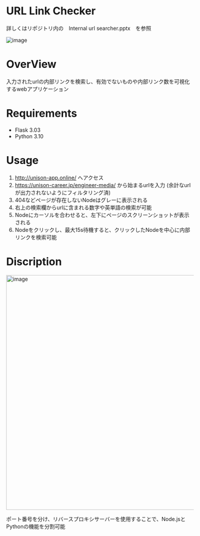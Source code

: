 # URL Link Checker
詳しくはリポジトリ内の　Internal url searcher.pptx　を参照

![image](https://github.com/user-attachments/assets/1d6202c6-f1e0-4bbc-8abf-9f8cf80478d8)

# OverView 
入力されたurlの内部リンクを検索し、有効でないものや内部リンク数を可視化するwebアプリケーション

# Requirements
* Flask 3.03
* Python 3.10

# Usage
1. http://unison-app.online/  へアクセス
2. https://unison-career.jp/engineer-media/ から始まるurlを入力 (余計なurlが出力されないようにフィルタリング済)
3. 404などページが存在しないNodeはグレーに表示される
4. 右上の検索欄からurlに含まれる数字や英単語の検索が可能
5. Nodeにカーソルを合わせると、左下にページのスクリーンショットが表示される
6. Nodeをクリックし、最大15s待機すると、クリックしたNodeを中心に内部リンクを検索可能

# Discription

<img width="630" alt="image" src="https://github.com/user-attachments/assets/76718b3b-5397-41cd-9349-62ea4e91f482" />

ポート番号を分け、リバースプロキシサーバーを使用することで、Node.jsとPythonの機能を分割可能
